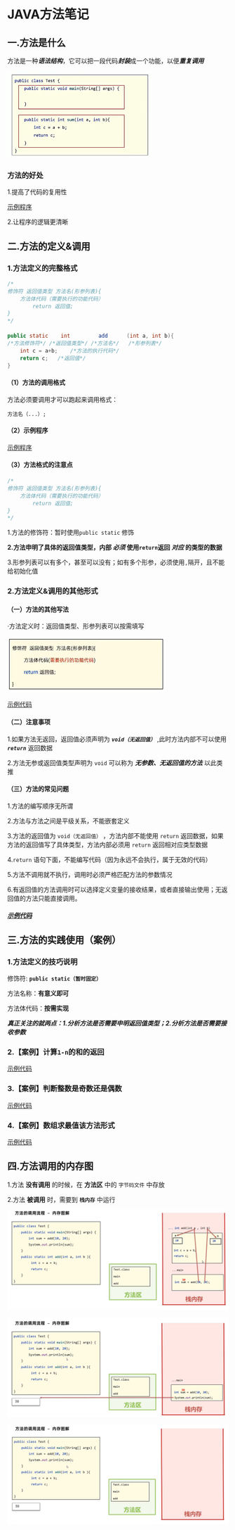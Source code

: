 # JAVA方法笔记

## 一.方法是什么

方法是一种***语法结构***，它可以把一段代码***封装***成一个功能，以便***重复调用***

![方法是什么](lib\方法是什么.png)

### 方法的好处

1.提高了代码的复用性

[示例程序]()

2.让程序的逻辑更清晰

## 二.方法的定义&调用

### 1.方法定义的完整格式

```java
/*
修饰符 返回值类型 方法名(形参列表){
    方法体代码（需要执行的功能代码）
        return 返回值;
}
*/

public static    int         add      (int a, int b){
/*方法修饰符*/ /*返回值类型*/ /*方法名*/   /*形参列表*/
    int c = a+b;	/*方法的执行代码*/
    return c;	/*返回值*/
}
```

#### （1）方法的调用格式

方法必须要调用才可以跑起来调用格式：  

`方法名（...）;`

#### （2）示例程序
 [示例程序]()

#### （3）方法格式的注意点

```java
/*
修饰符 返回值类型 方法名(形参列表){
    方法体代码（需要执行的功能代码）
        return 返回值;
}
*/
```

1.方法的修饰符：暂时使用`public static` 修饰

**2.方法申明了具体的返回值类型，内部 *必须* 使用`return`返回 *对应* 的类型的数据**

3.形参列表可以有多个，甚至可以没有；如有多个形参，必须使用`,`隔开，且不能给初始化值

### 2.方法定义&调用的其他形式

#### （一）方法的其他写法

·方法定义时：返回值类型、形参列表可以按需填写

![方法的其他写法](lib\方法的其他写法.png)

[示例代码]()

#### （二）注意事项

1.如果方法无返回，返回值必须声明为 ***`void（无返回值）`*** ,此时方法内部不可以使用 ***`return`***  返回数据

2.方法无参或返回值类型声明为 `void` 可以称为 ***无参数、无返回值的方法*** 以此类推

#### （三）方法的常见问题

1.方法的编写顺序无所谓

2.方法与方法之间是平级关系，不能嵌套定义

3.方法的返回值为 `void（无返回值）` ，方法内部不能使用 `return` 返回数据，如果方法的返回值写了具体类型，方法内部必须用 `return` 返回相对应类型数据  

4.`return` 语句下面，不能编写代码（因为永远不会执行，属于无效的代码）

5.方法不调用就不执行，调用时必须严格匹配方法的参数情况

6.有返回值的方法调用时可以选择定义变量的接收结果，或者直接输出使用；无返回值的方法只能直接调用。

##### [示例代码]()

## 三.方法的实践使用（案例）

### 1.方法定义的技巧说明

修饰符: **`public static（暂时固定）`**

方法名称：**有意义即可**

方法体代码：**按需实现**

***真正关注的就两点：1.分析方法是否需要申明返回值类型；2.分析方法是否需要接收参数***

### 2.【案例】计算`1-n`的和的返回

[示例代码]()

### 3.【案例】判断整数是奇数还是偶数

[示例代码]()

### 4.【案例】数组求最值该方法形式

[示例代码]()

## 四.方法调用的内存图

1.方法 **没有调用** 的时候，在 **方法区** 中的 `字节码文件` 中存放

2.方法 **被调用** 时，需要到 **`栈内存`** 中运行 

![方法内存图解](lib\方法内存图解.png)

![方法内存图解1](lib\方法内存图解1.png)

![方法内存图解2](lib\方法内存图解2.png)

